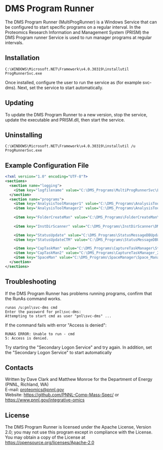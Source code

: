 # DMS Program Runner

The DMS Program Runner (MultiProgRunner) is a Windows Service that can be configured
to start specific programs on a regular interval. In the Proteomics Research Information and Management System (PRISM)
the DMS Program runner Service is used to run manager programs at regular intervals.

## Installation

```
C:\WINDOWS\Microsoft.NET\Framework\v4.0.30319\installutil ProgRunnerSvc.exe
```

Once installed, configure the user to run the service as (for example svc-dms).
Next, set the service to start automatically.

## Updating

To update the DMS Program Runner to a new version, stop the service, 
update the executable and PRISM.dll, then start the service.

## Uninstalling

```
C:\WINDOWS\Microsoft.NET\Framework\v4.0.30319\installutil /u ProgRunnerSvc.exe
```

## Example Configuration File

```xml
<?xml version="1.0" encoding="UTF-8"?>
<sections>
  <section name="logging">
    <item key="logfilename" value="C:\DMS_Programs\MultiProgRunnerSvc\Logs\ProgRunner" />
  </section>
  <section name="programs">
    <item key="AnalysisToolManager1" value="C:\DMS_Programs\AnalysisToolManager1\StartManager1.bat" arguments="" run="Repeat" holdoff="90" />
    <item key="AnalysisToolManager2" value="C:\DMS_Programs\AnalysisToolManager2\StartManager2.bat" arguments="" run="Repeat" holdoff="90" />
    
    <item key="FolderCreateMan" value="C:\DMS_Programs\FolderCreateMan\PkgFolderCreateManager.exe" arguments="" run="Repeat" holdoff="30" />
    
    <item key="InstDirScanner" value="C:\DMS_Programs\InstDirScanner\DMS_InstDirScanner.exe" arguments="" run="Repeat" holdoff="180" />

    <item key="StatusUpdate" value="C:\DMS_Programs\StatusMessageDBUpdater\StatusMessageDBUpdater.exe" arguments="" run="Repeat" holdoff="60" />
    <item key="StatusUpdateCTM" value="C:\DMS_Programs\StatusMessageDBUpdaterCTM\StatusMessageDBUpdater.exe" arguments="" run="Repeat" holdoff="60" />

    <item key="CapTaskMan" value="C:\DMS_Programs\CaptureTaskManager\StartCTM1.bat" arguments="" run="Repeat" holdoff="90" />
    <item key="CapTaskMan2" value="C:\DMS_Programs\CaptureTaskManager_2\StartCTM2.bat" arguments="" run="Repeat" holdoff="90" />
    <item key="SpaceMan" value="C:\DMS_Programs\SpaceManager\Space_Manager.exe" arguments="" run="Repeat" holdoff="3600" />
  </section>
</sections>
```

## Troubleshooting

If the DMS Program Runner has problems running programs, confirm that the RunAs command works.

```
runas /u:pnl\svc-dms cmd
Enter the password for pnl\svc-dms:
Attempting to start cmd as user "pnl\svc-dms" ...
```

If the command fails with error "Access is denied":
```
RUNAS ERROR: Unable to run - cmd
5: Access is denied.
```

Try starting the "Secondary Logon Service" and try again.
In addition, set the "Secondary Logon Service" to start automatically


## Contacts

Written by Dave Clark and Matthew Monroe for the Department of Energy (PNNL, Richland, WA) \
E-mail: proteomics@pnnl.gov \
Website: https://github.com/PNNL-Comp-Mass-Spec/ or https://www.pnnl.gov/integrative-omics

## License

The DMS Program Runner is licensed under the Apache License, Version 2.0; 
you may not use this program except in compliance with the License.  You may obtain 
a copy of the License at https://opensource.org/licenses/Apache-2.0
